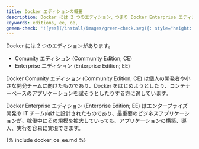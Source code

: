 ```yaml
---
title: Docker エディションの概要
description: Docker には 2 つのエディション、つまり Docker Enterprise エディションと Docker Community エディションがあることを学びます。
keywords: editions, ee, ce,
green-check: '![yes](/install/images/green-check.svg){: style="height: 14px; margin: 0 auto"}'
---
```


<!--
Docker is available in two editions:
* Community Edition (CE)
* Enterprise Edition (EE)
-->
Docker には 2 つのエディションがあります。
* Comunity エディション (Community Edition; CE)
* Enterprise エディション (Enterprise Edition; EE)

<!--
Docker Community Edition (CE) is ideal for individual developers and small teams
looking to get started with Docker and experimenting with container-based apps.
-->
Docker Comunity エディション (Community Edition; CE) は個人の開発者や小さな開発チームに向けたものであり、Docker をはじめようとしたり、コンテナーベースのアプリケーションを試そうとしたりする方に適しています。

<!--
Docker Enterprise Edition (EE) is designed for enterprise development and IT
teams who build, ship, and run business critical applications in production at
scale.
-->
Docker Enterprise エディション (Enterprise Edition; EE) はエンタープライズ開発や IT チーム向けに設計されたものであり、最重要のビジネスアプリケーションが、稼働中にその規模を拡大していっても、アプリケーションの構築、導入、実行を容易に実現できます。


{% include docker_ce_ee.md %}
